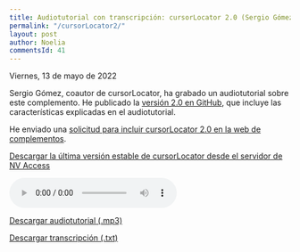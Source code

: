 ```yaml
---
title: Audiotutorial con transcripción: cursorLocator 2.0 (Sergio Gómez)
permalink: "/cursorLocator2/"
layout: post
author: Noelia
commentsId: 41
---
```


<footer>Viernes, 13 de mayo de 2022</footer>

Sergio Gómez, coautor de cursorLocator, ha grabado un audiotutorial sobre este complemento. He publicado la [versión 2.0 en GitHub](https://github.com/nvdaes/cursorLocator/releases/tag/2.0), que incluye las características explicadas en el audiotutorial.

He enviado una [solicitud para incluir cursorLocator 2.0 en la web de complementos](https://github.com/nvaccess/addonFiles/pull/322).

[Descargar la última versión estable de cursorLocator desde el servidor de NV Access](https://addons.nvda-project.org/files/get.php?file=cursorLocator)

<audio controls src="https://drive.google.com/uc?export=download&id=1rFxCtjzey90IKZeAxZzle66nS_0hApKe">Tu navegador no admite audio</audio>

[Descargar audiotutorial (.mp3)](https://drive.google.com/uc?export=download&id=1rFxCtjzey90IKZeAxZzle66nS_0hApKe)

[Descargar transcripción (.txt)](https://drive.google.com/uc?export=download&id=1rKCH02tuFtyBFHX4XXmC2qKHsQiIxoar)
